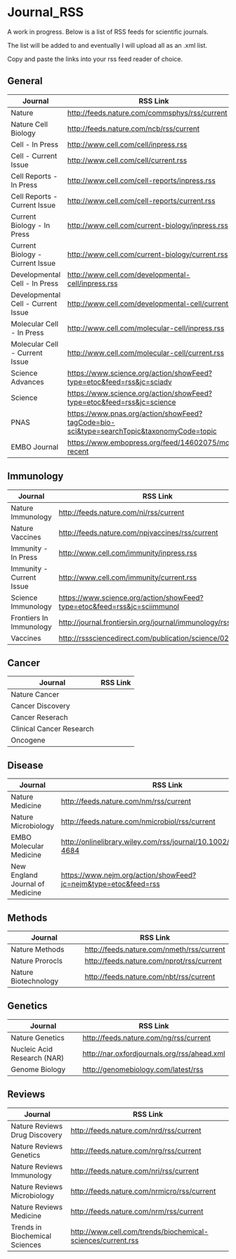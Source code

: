 # Journal_RSS
A work in progress. Below is a list of RSS feeds for scientific journals. 

The list will be added to and eventually I will upload all as an .xml list.

Copy and paste the links into your rss feed reader of choice.

## General
| Journal | RSS Link |
| ------------- | ------------- |
| Nature | http://feeds.nature.com/commsphys/rss/current |
| Nature Cell Biology | http://feeds.nature.com/ncb/rss/current |
| Cell - In Press | http://www.cell.com/cell/inpress.rss |
| Cell - Current Issue | http://www.cell.com/cell/current.rss |
| Cell Reports - In Press | http://www.cell.com/cell-reports/inpress.rss |
| Cell Reports - Current Issue | http://www.cell.com/cell-reports/current.rss |
| Current Biology - In Press | http://www.cell.com/current-biology/inpress.rss |
| Current Biology - Current Issue | http://www.cell.com/current-biology/current.rss |
| Developmental Cell - In Press | http://www.cell.com/developmental-cell/inpress.rss |
| Developmental Cell - Current Issue | http://www.cell.com/developmental-cell/current.rss |
| Molecular Cell - In Press | http://www.cell.com/molecular-cell/inpress.rss |
| Molecular Cell - Current Issue | http://www.cell.com/molecular-cell/current.rss |
| Science Advances | https://www.science.org/action/showFeed?type=etoc&feed=rss&jc=sciadv |
| Science | https://www.science.org/action/showFeed?type=etoc&feed=rss&jc=science |
| PNAS | https://www.pnas.org/action/showFeed?tagCode=bio-sci&type=searchTopic&taxonomyCode=topic |
| EMBO Journal | https://www.embopress.org/feed/14602075/most-recent |

## Immunology
| Journal | RSS Link |
| ------------- | ------------- |
| Nature Immunology | http://feeds.nature.com/ni/rss/current |
| Nature Vaccines | http://feeds.nature.com/npjvaccines/rss/current |
| Immunity - In Press | http://www.cell.com/immunity/inpress.rss |
| Immunity - Current Issue | http://www.cell.com/immunity/current.rss |
| Science Immunology | https://www.science.org/action/showFeed?type=etoc&feed=rss&jc=sciimmunol | |
| Frontiers In Immunology | http://journal.frontiersin.org/journal/immunology/rss |
| Vaccines | http://rsssciencedirect.com/publication/science/0264410X |

## Cancer
| Journal | RSS Link |
| ------------- | ------------- |
| Nature Cancer |
| Cancer Discovery |
| Cancer Reserach |
| Clinical Cancer Research |
| Oncogene |

## Disease
| Journal | RSS Link |
| ------------- | ------------- |
| Nature Medicine | http://feeds.nature.com/nm/rss/current |
| Nature Microbiology | http://feeds.nature.com/nmicrobiol/rss/current |
| EMBO Molecular Medicine | http://onlinelibrary.wiley.com/rss/journal/10.1002/(ISSN)1757-4684 |
| New England Journal of Medicine | https://www.nejm.org/action/showFeed?jc=nejm&type=etoc&feed=rss |

## Methods
| Journal | RSS Link |
| ------------- | ------------- |
| Nature Methods | http://feeds.nature.com/nmeth/rss/current |
| Nature Prorocls | http://feeds.nature.com/nprot/rss/current |
| Nature Biotechnology | http://feeds.nature.com/nbt/rss/current |

## Genetics
| Journal | RSS Link |
| ------------- | ------------- |
| Nature Genetics | http://feeds.nature.com/ng/rss/current |
| Nucleic Acid Research (NAR) | http://nar.oxfordjournals.org/rss/ahead.xml |
| Genome Biology | http://genomebiology.com/latest/rss |

## Reviews
| Journal | RSS Link |
| ------------- | ------------- |
| Nature Reviews Drug Discovery | http://feeds.nature.com/nrd/rss/current |
| Nature Reviews Genetics | http://feeds.nature.com/nrg/rss/current |
| Nature Reviews Immunology | http://feeds.nature.com/nri/rss/current |
| Nature Reviews Microbiology | http://feeds.nature.com/nrmicro/rss/current |
| Nature Reviews Medicine | http://feeds.nature.com/nrm/rss/current |
| Trends in Biochemical Sciences | http://www.cell.com/trends/biochemical-sciences/current.rss |

